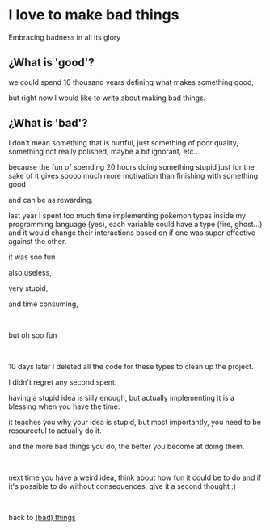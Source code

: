 # I love to make bad things

Embracing badness in all its glory

## ¿What is 'good'?

we could spend 10 thousand years defining what makes something good,

but right now I would like to write about making bad things.

## ¿What is 'bad'?

I don't mean something that is hurtful, just something of poor quality, something not really polished, maybe a bit ignorant, etc...

because the fun of spending 20 hours doing something stupid just for the sake of it gives soooo much more motivation than finishing with something good

and can be as rewarding.

last year I spent too much time implementing pokemon types inside my programming language (yes), each variable could have a type (fire, ghost...) and it would change their interactions based on if one was super effective against the other.

it was soo fun

also useless,

very stupid,

and time consuming,

<br>

but oh soo fun

<br>

10 days later I deleted all the code for these types to clean up the project.


I didn't regret any second spent.

having a stupid idea is silly enough, but actually implementing it is a blessing when you have the time:

it teaches you why your idea is stupid, but most importantly, you need to be resourceful to actually do it.

and the more bad things you do, the better you become at doing them.

<br>

next time you have a weird idea, think about how fun it could be to do and if it's possible to do without consequences, give it a second thought :)



<br>

back to [(bad) things](../things.md)